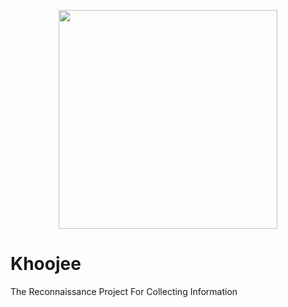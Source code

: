 <p align="center">
  <img width="350" height="350" src="https://icons.iconarchive.com/icons/inipagi/job-seeker/1024/find-icon.png">
</p>

# Khoojee
The Reconnaissance Project For Collecting Information 
